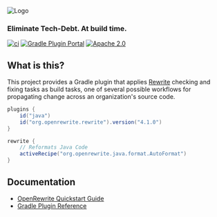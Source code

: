 ![Logo](https://github.com/openrewrite/rewrite/raw/main/doc/logo-oss.png)
### Eliminate Tech-Debt. At build time.

[![ci](https://github.com/openrewrite/rewrite-gradle-plugin/actions/workflows/ci.yml/badge.svg)](https://github.com/openrewrite/rewrite-gradle-plugin/actions/workflows/ci.yml)
[![Gradle Plugin Portal](https://img.shields.io/maven-metadata/v/https/plugins.gradle.org/m2/org.openrewrite/plugin/maven-metadata.xml.svg?label=gradlePluginPortal)](https://plugins.gradle.org/plugin/org.openrewrite.rewrite)
[![Apache 2.0](https://img.shields.io/github/license/openrewrite/rewrite-gradle-plugin.svg)](https://www.apache.org/licenses/LICENSE-2.0)

## What is this?

This project provides a Gradle plugin that applies [Rewrite](https://github.com/openrewrite/rewrite) checking and fixing tasks as build tasks, one of several possible workflows for propagating change across an organization's source code.

```groovy
plugins {
    id("java")
    id("org.openrewrite.rewrite").version("4.1.0")
}

rewrite {
    // Reformats Java Code
    activeRecipe("org.openrewrite.java.format.AutoFormat")
}
```

## Documentation

- [OpenRewrite Quickstart Guide](https://docs.openrewrite.org/getting-started/getting-started)
- [Gradle Plugin Reference](https://docs.openrewrite.org/reference/gradle-plugin-configuration)
